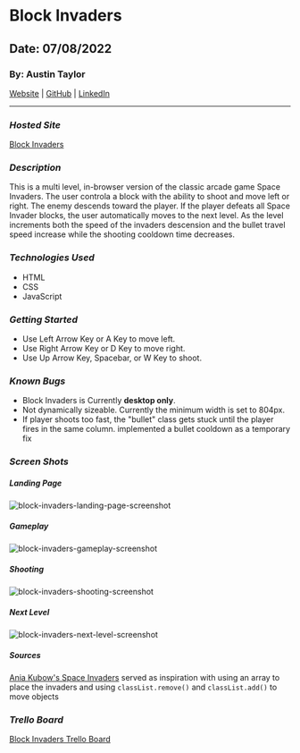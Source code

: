 # Block Invaders

## Date: 07/08/2022

### By: Austin Taylor

[Website](http://wwww.austinryantaylor.com) | [GitHub](https://github.com/austinryantaylor) | [LinkedIn](https://www.linkedin.com/in/austin-taylor-62594823a/)

---

### **_Hosted Site_**

[Block Invaders](https://block-invaders.surge.sh/)

### **_Description_**

This is a multi level, in-browser version of the classic arcade game Space Invaders. The user controla a block with the ability to shoot and move left or right. The enemy descends toward the player. If the player defeats all Space Invader blocks, the user automatically moves to the next level. As the level increments both the speed of the invaders descension and the bullet travel speed increase while the shooting cooldown time decreases.

### **_Technologies Used_**

- HTML
- CSS
- JavaScript

### **_Getting Started_**

- Use Left Arrow Key or A Key to move left.
- Use Right Arrow Key or D Key to move right.
- Use Up Arrow Key, Spacebar, or W Key to shoot.

### **_Known Bugs_**

- Block Invaders is Currently **desktop only**.
- Not dynamically sizeable. Currently the minimum width is set to 804px.
- If player shoots too fast, the "bullet" class gets stuck until the player fires in the same column. implemented a bullet cooldown as a temporary fix

### **_Screen Shots_**
##### Landing Page

![block-invaders-landing-page-screenshot](https://i.imgur.com/djPMugs.png "Landing Page")

##### Gameplay

![block-invaders-gameplay-screenshot](https://i.imgur.com/DZ3vAFo.png "Gameplay")

##### Shooting

![block-invaders-shooting-screenshot](https://i.imgur.com/mX2PHEU.png "Shooting")

##### Next Level

![block-invaders-next-level-screenshot](https://i.imgur.com/VFtAp5q.png "Next Level")

##### **_Sources_**

[Ania Kubow's Space Invaders](https://github.com/kubowania/space-invaders) served as inspiration with using an array to place the invaders and using <code>classList.remove()</code> and <code>classList.add()</code> to move objects

### ***Trello Board***

[Block Invaders Trello Board](https://trello.com/b/u5EUgnZs/space-invaders)